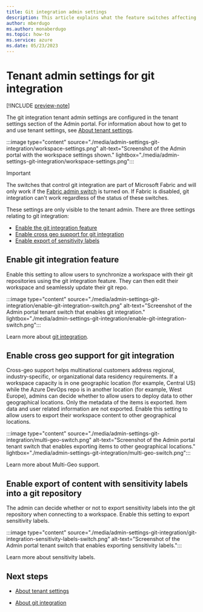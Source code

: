 ```yaml
---
title: Git integration admin settings
description: This article explains what the feature switches affecting git integration do and how to use them.
author: mberdugo
ms.author: monaberdugo
ms.topic: how-to
ms.service: azure
ms.date: 05/23/2023
---
```


# Tenant admin settings for git integration

[!INCLUDE [preview-note](../includes/preview-note.md)]

The git integration tenant admin settings are configured in the tenant settings section of the Admin portal. For information about how to get to and use tenant settings, see [About tenant settings](/power-bi/admin/service-admin-portal-about-tenant-settings).

:::image type="content" source="./media/admin-settings-git-integration/workspace-settings.png" alt-text="Screenshot of the Admin portal with the workspace settings shown." lightbox="./media/admin-settings-git-integration/workspace-settings.png":::

> [!IMPORTANT]
> The switches that control git integration are part of Microsoft Fabric and will only work if the [Fabric admin switch](./admin-fabric-switch.md) is turned on. If Fabric is disabled, git integration can't work regardless of the status of these switches.

These settings are only visible to the tenant admin.
There are three settings relating to git integration:

* [Enable the git integration feature](#enable-git-integration-feature)
* [Enable cross geo support for git integration](#enable-cross-geo-support-for-git-integration)
* [Enable export of sensitivity labels](#enable-export-of-content-with-sensitivity-labels-into-a-git-repository)

## Enable git integration feature

Enable this setting to allow users to synchronize a workspace with their git repositories using the git integration feature. They can then edit their workspace and seamlessly update their git repo.

:::image type="content" source="./media/admin-settings-git-integration/enable-git-integration-switch.png" alt-text="Screenshot of the Admin portal tenant switch that enables git integration." lightbox="./media/admin-settings-git-integration/enable-git-integration-switch.png":::

Learn more about [git integration](../CICD/git-integration/git-get-started.md).

## Enable cross geo support for git integration

Cross-geo support helps multinational customers address regional, industry-specific, or organizational data residency requirements. If a workspace capacity is in one geographic location (for example, Central US) while the Azure DevOps repo is in another location (for example, West Europe), admins can decide whether to allow users to deploy data to other geographical locations. Only the metadata of the items is exported. Item data and user related information are not exported. Enable this setting to allow users to export their workspace content to other geographical locations.

:::image type="content" source="./media/admin-settings-git-integration/multi-geo-switch.png" alt-text="Screenshot of the Admin portal tenant switch that enables exporting items to other geographical locations." lightbox="./media/admin-settings-git-integration/multi-geo-switch.png":::

Learn more about Multi-Geo support.

## Enable export of content with sensitivity labels into a git repository

The admin can decide whether or not to export sensitivity labels into the git repository when connecting to a workspace. Enable this setting to export sensitivity labels.

:::image type="content" source="./media/admin-settings-git-integration/git-integration-sensitivity-labels-switch.png" alt-text="Screenshot of the Admin portal tenant switch that enables exporting sensitivity labels.":::

Learn more about sensitivity labels.

## Next steps

* [About tenant settings](/power-bi/admin/service-admin-portal-about-tenant-settings)

* [About git integration](../CICD/git-integration/intro-to-git-integration.md)
